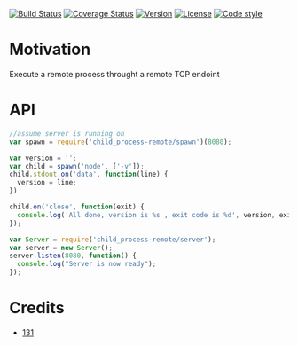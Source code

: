 
[![Build Status](https://travis-ci.org/131/remote-cp.svg?branch=master)](https://travis-ci.org/131/remote-cp)
[![Coverage Status](https://coveralls.io/repos/github/131/remote-cp/badge.svg?branch=master)](https://coveralls.io/github/131/remote-cp?branch=master)
[![Version](https://img.shields.io/npm/v/child_process-remote.svg)](https://www.npmjs.com/package/child_process-remote)
[![License](https://img.shields.io/badge/license-MIT-blue.svg)](http://opensource.org/licenses/MIT)
[![Code style](https://img.shields.io/badge/code%2fstyle-ivs-green.svg)](https://www.npmjs.com/package/eslint-plugin-ivs)


# Motivation

Execute a remote process throught a remote TCP endoint


# API

```client.js
//assume server is running on 
var spawn = require('child_process-remote/spawn')(8080);

var version = '';
var child = spawn('node', ['-v']);
child.stdout.on('data', function(line) {
  version = line;
})

child.on('close', function(exit) {
  console.log('All done, version is %s , exit code is %d', version, exit);
});
```

```server.js
var Server = require('child_process-remote/server');
var server = new Server();
server.listen(8080, function() {
  console.log("Server is now ready");
});
```







# Credits 
* [131](https://github.com/131)

